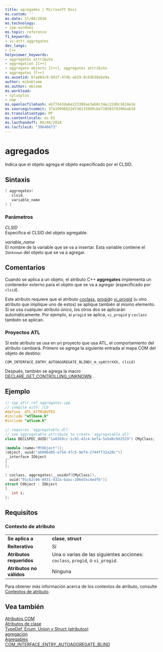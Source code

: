 ```yaml
---
title: agregados | Microsoft Docs
ms.custom: ''
ms.date: 11/04/2016
ms.technology:
- cpp-windows
ms.topic: reference
f1_keywords:
- vc-attr.aggregates
dev_langs:
- C++
helpviewer_keywords:
- aggregates attribute
- aggregation [C++]
- aggregate objects [C++], aggregates attribute
- aggregates [C++]
ms.assetid: 67a084c9-941f-474b-a029-9c93b38ebe9a
author: mikeblome
ms.author: mblome
ms.workload:
- cplusplus
- uwp
ms.openlocfilehash: eb77d43dabe223308ae3eb0c34ec22d0c1624e2e
ms.sourcegitcommit: 37a10996022d738135999cbe71858379386bab3d
ms.translationtype: MT
ms.contentlocale: es-ES
ms.lasthandoff: 08/08/2018
ms.locfileid: "39646673"
---
```

# <a name="aggregates"></a>agregados
Indica que el objeto agrega el objeto especificado por el CLSID.  
  
## <a name="syntax"></a>Sintaxis  
  
```cpp  
[ aggregates(  
   clsid,  
   variable_name  
) ]  
```  
  
### <a name="parameters"></a>Parámetros  
 *CLSID*  
 Especifica el CLSID del objeto agregable.  
  
 *variable_name*  
 El nombre de la variable que se va a insertar. Esta variable contiene el `IUnknown` del objeto que se va a agregar.  
  
## <a name="remarks"></a>Comentarios  
 Cuando se aplica a un objeto, el atributo C++ **aggregates** implementa un contenedor externo para el objeto que se va a agregar (especificado por `clsid`).  
  
 Este atributo requiere que el atributo [coclass](../windows/coclass.md), [progid](../windows/progid.md)o [vi_progid](../windows/vi-progid.md) (u otro atributo que implique uno de estos) se aplique también al mismo elemento. Si se usa cualquier atributo único, los otros dos se aplicarán automáticamente. Por ejemplo, si `progid` se aplica, `vi_progid` y `coclass` también se aplican.  
  
### <a name="atl-projects"></a>Proyectos ATL  
  
 Si este atributo se usa en un proyecto que usa ATL, el comportamiento del atributo cambiará. Primero se agrega la siguiente entrada al mapa COM del objeto de destino:  
  
```  
COM_INTERFACE_ENTRY_AUTOAGGREGATE_BLIND(_m_spAttrXXX, clsid)  
```  
  
 Después, también se agrega la macro [DECLARE_GET_CONTROLLING_UNKNOWN](../atl/reference/aggregation-and-class-factory-macros.md#declare_get_controlling_unknown) .  
  
## <a name="example"></a>Ejemplo  
  
```cpp  
// cpp_attr_ref_aggregates.cpp  
// compile with: /LD  
#define _ATL_ATTRIBUTES  
#include "atlbase.h"  
#include "atlcom.h"  
  
// requires 'aggregatable.dll'  
// see aggregatable attribute to create 'aggregatable.dll'  
class DECLSPEC_UUID("1a8369cc-1c91-42c4-befa-5a5d8c9d2529") CMyClass;  
  
[module (name="MYObject")];  
[object, uuid("ab006d85-e754-47c5-9ef4-2744ff32a20c")]  
__interface IObject  
{  
};  
  
[ coclass, aggregates(__uuidof(CMyClass)),   
  uuid("91cb2c06-8931-432a-baac-206e55c4edfb")]  
struct CObject : IObject  
{  
   int i;  
};  
```  
  
## <a name="requirements"></a>Requisitos  
  
### <a name="attribute-context"></a>Contexto de atributo  
  
|||  
|-|-|  
|**Se aplica a**|**clase**, **struct**|  
|**Reiterativo**|Sí|  
|**Atributos requeridos**|Una o varias de las siguientes acciones: `coclass`, `progid`, o `vi_progid`.|  
|**Atributos no válidos**|Ninguna|  
  
 Para obtener más información acerca de los contextos de atributo, consulte [Contextos de atributo](../windows/attribute-contexts.md).  
  
## <a name="see-also"></a>Vea también  
 [Atributos COM](../windows/com-attributes.md)   
 [Atributos de clase](../windows/class-attributes.md)   
 [TypeDef, Enum, Union y Struct (atributos)](../windows/typedef-enum-union-and-struct-attributes.md)   
 [agregación](http://msdn.microsoft.com/library/windows/desktop/ms686558)   
 [Agregables](http://msdn.microsoft.com/library/windows/desktop/aa366721)   
 [COM_INTERFACE_ENTRY_AUTOAGGREGATE_BLIND](../atl/reference/com-interface-entry-macros.md#com_interface_entry_autoaggregate_blind)   